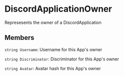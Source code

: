 DiscordApplicationOwner
========================
Represesents the owner of a DiscordApplication

## Members
`string Username`: Username for this App's owner

`string Discriminator`: Discriminator for this App's owner

`string Avatar`: Avatar hash for this App's owner
